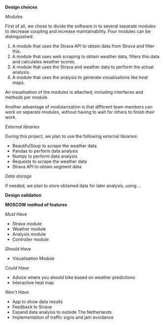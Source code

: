 **Design choices**

*Modules*

First of all, we chose to divide the software in to several separate modules to decrease coupling and increase maintainability.
Four modules can be distinguished:
1. A module that uses the Strava API to obtain data from Strava and filter this.
2. A module that uses web scraping to obtain weather data, filters this data and calculates weather scores.
3. A module that uses the Strava and weather data to perform the actual analysis.
4. A module that uses the analysis to generate visualisations like heat maps.

An visualisation of the modules is attached, including interfaces and methods per module.

Another advantage of modularization is that different team members can work on separate modules, without having to wait for others to finish their work.

*External libraries*

During this project, we plan to use the following external libraries:
* BeautifulSoup to scrape the weather data
* Pandas to perform data analysis
* Numpy to perform data analysis
* Requests to scrape the weather data
* Strava API to obtain segment data

*Data storage*

If needed, we plan to store obtained data for later analysis, using ...

**Design validation**

**MOSCOW method of features**

*Must Have*
* Strava module
* Weather module
* Analysis module
* Controller module

*Should Have*
* Visualisation Module

*Could Have*
* Advice where you should bike based on weather predictions
* Interactive heat map

*Won't Have*
* App to show data results
* Feedback to Strava
* Expand data analysis to outside The Netherlands
* Implementation of traffic signs and jam avoidance